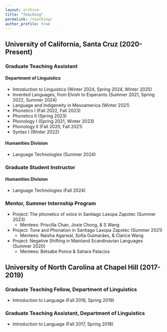 ```yaml
---
layout: archive
title: "Teaching"
permalink: /teaching/
author_profile: true
---
```

<!-- 
{% include base_path %}

{% for post in site.teaching reversed %}
  {% include archive-single.html %}
{% endfor %} -->
## University of California, Santa Cruz (2020-Present)
### Graduate Teaching Assistant 
#### Department of Linguistics 
- Introduction to Linguistics (Winter 2024, Spring 2024, WInter 2025)
- Invented Languages, from Elvish to Esperanto (Summer 2021, Spring 2022, Summer 2024)
- Language and Indigeneity in Mesoamerica (Winter 2021)
- Phonetics I (Fall 2022, Fall 2023)
- Phonetics II (Spring 2023)
- Phonology I (Spring 2021, Winter 2023)
- Phonology II (Fall 2020, Fall 2021)
- Syntax I (Winter 2022)

#### Humanities Division
- Language Technologies (Summer 2024)

### Graduate Student Instructor
#### Humanities Division
- Language Technologies (Fall 2024)

### Mentor, Summer Internship Program
- Project: The phonetics of voice in Santiago Laxopa Zapotec (Summer 2023)
  - Mentees: Priscilla Chan, Josie Chong, & S Wang
- Project: Tone and Phonation in Santiago Laxopa Zapotec (Summer 2021)
  - Mentees: Naisha Agarwal, Sofia Guimarães, & Clarice Wang
- Project: Negative Shifting in Mainland Scandinavian Languages (Summer 2020)
  - Mentees: Betsabe Ponce & Sahara Palacios

## University of North Carolina at Chapel Hill (2017-2019)
### Graduate Teaching Fellow, Department of Linguistics
- Introduction to Language (Fall 2018, Spring 2019)

### Graduate Teaching Assistant, Department of Linguistics
- Introduction to Language (Fall 2017, Spring 2018)
